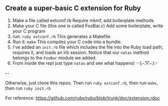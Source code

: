 ## Create a super-basic C extension for Ruby

1. Make a file called extconf.rb
   Require mkmf, add boilerplate methods
2. Make your C file (this one is called FooBar.c)
   Add some boilerplate, write your C program
3. run: `ruby extconf.rb`
   This generates a Makefile
4. Run it: `make`
   This compiles your C code into a bundle.
5. I've added an `init.rb` file which includes the file into the Ruby load path,
   requires it, and loads an irb session.
   Notice that our `natas` method belongs to the `FooBar` module we added.
6. From inside the repl just type `natas` and see what happens! ☜(⌒▽⌒)☞



--

Otherwise, just clone this repos. Then run `ruby extconf.rb`, then run `make`, then run `ruby init.rb`


For reference: https://github.com/ruby/ruby/blob/trunk/doc/extension.rdoc
